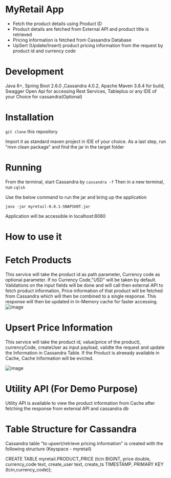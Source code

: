 # MyRetail App
- Fetch the product details using Product ID
- Product details are fetched from External API and product title is retrieved
- Pricing information is fetched from Cassandra Database
- UpSert (Update/Insert) product pricing information from the request by product id and currency code

# Development
Java 8+, Spring Boot 2.6.0 ,Cassandra 4.0.2, Apache Maven 3.8.4 for build, Swagger Open Api for accessing Rest Services, Tableplus or any IDE of your Choice for cassandra(Optional)

# Installation
`git clone` this repository

Import it as standard maven project in IDE of your choice. As a last step, run "mvn clean package" and find the jar in the target folder

# Running
From the terminal, start Cassandra by
`cassandra -f`
Then in a new terminal, run `cqlsh`

Use the below command to run the jar and bring up the application

`java -jar myretail-0.0.1-SNAPSHOT.jar`

Application will be accessible in localhost:8080

# How to use it
# Fetch Products
This service will take the product id as path parameter, Currency code as optional parameter. If no Currency Code,"USD" will be taken by default. Validations on the input fields will be done and  will call then
external API to fetch product information, Price information of that product will be fetched from Cassandra which will then be combined to a single response. This response will then be updated in In-Memory cache for faster accessing.
![image](https://user-images.githubusercontent.com/46640172/154864698-77609ca2-72eb-4371-8907-8266f375f220.png)


# Upsert Price Information

This service will take the product id, value(price of the product), currencyCode, createUser as input payload, validte the request and update the Information in Cassandra Table.
If the Product is alreeady available in Cache, Cache Information will be evicted.

![image](https://user-images.githubusercontent.com/46640172/154884501-ed63ef35-e45c-466e-8f36-f6bc9c51d0e4.png)


# Utility API (For Demo Purpose)

Utility API is available to view the product information from Cache after fetching the response from external API and cassandra db

# Table Structure for Cassandra
Cassandra table "to upsert/retrieve pricing information" is created with the following structure (Keyspace - myretail)

CREATE TABLE myretail.PRODUCT_PRICE
  (tcin BIGINT, 
  price double, 
  currency_code text, 
  create_user text, 
  create_ts TIMESTAMP,
 PRIMARY KEY (tcin,currency_code));



